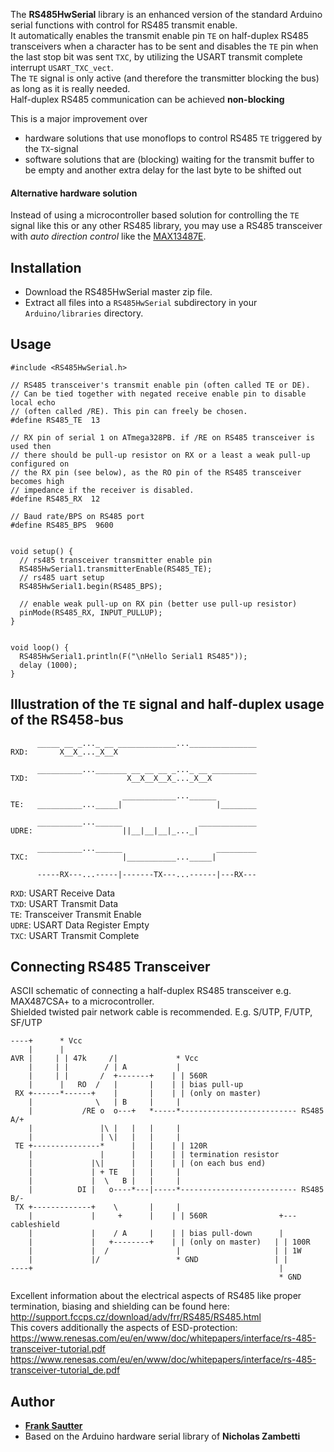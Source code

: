 The **RS485HwSerial** library is an enhanced version of the standard Arduino serial
functions with control for RS485 transmit enable.  
It automatically enables the transmit enable pin `TE` on half-duplex RS485 transceivers
when a character has to be sent and disables the `TE` pin when the last stop bit was sent
`TXC`, by utilizing the USART transmit complete interrupt `USART_TXC_vect`.  
The `TE` signal is only active (and therefore the transmitter blocking the bus) as long as it is really needed.  
Half-duplex RS485 communication can be achieved **non-blocking**

This is a major improvement over
* hardware solutions that use monoflops to control RS485 `TE` triggered by the `TX`-signal
* software solutions that are (blocking) waiting for the transmit buffer to be empty and
another extra delay for the last byte to be shifted out

#### Alternative hardware solution
Instead of using a microcontroller based solution for controlling the `TE` signal like this or any other RS485 library, you may use a RS485 transceiver with _auto direction control_ like the [MAX13487E](https://www.maximintegrated.com/en/products/interface/transceivers/MAX13487E.html).

## Installation
* Download the RS485HwSerial master zip file.
* Extract all files into a `RS485HwSerial` subdirectory in your `Arduino/libraries` directory.

## Usage

```
#include <RS485HwSerial.h>

// RS485 transceiver's transmit enable pin (often called TE or DE).
// Can be tied together with negated receive enable pin to disable local echo
// (often called /RE). This pin can freely be chosen.
#define RS485_TE  13

// RX pin of serial 1 on ATmega328PB. if /RE on RS485 transceiver is used then
// there should be pull-up resistor on RX or a least a weak pull-up configured on
// the RX pin (see below), as the RO pin of the RS485 transceiver becomes high
// impedance if the receiver is disabled.
#define RS485_RX  12

// Baud rate/BPS on RS485 port
#define RS485_BPS  9600


void setup() {
  // rs485 transceiver transmitter enable pin
  RS485HwSerial1.transmitterEnable(RS485_TE);
  // rs485 uart setup
  RS485HwSerial1.begin(RS485_BPS);

  // enable weak pull-up on RX pin (better use pull-up resistor)
  pinMode(RS485_RX, INPUT_PULLUP);
}


void loop() {
  RS485HwSerial1.println(F("\nHello Serial1 RS485"));
  delay (1000);
}
```

## Illustration of the `TE` signal and half-duplex usage of the RS458-bus

```
      _____ __ _..._ __ _____________..._______________
RXD:       X__X_..._X__X

      __________..._______ __ __ __ _..._ __ __________
TXD:                      X__X__X__X_..._X__X  

                         ____________...______
TE:   __________..._____|                     |________

      __________...______                 _____________
UDRE:                    ||__|__|__|_..._|

      __________...______                     _________
TXC:                     |___________..._____|

      -----RX---...-----|-------TX---...------|---RX---
```
`RXD`: USART Receive Data  
`TXD`: USART Transmit Data  
`TE`: Transceiver Transmit Enable  
`UDRE`: USART Data Register Empty  
`TXC`: USART Transmit Complete  

## Connecting RS485 Transceiver
ASCII schematic of connecting a half-duplex RS485 transceiver e.g. MAX487CSA+ to a microcontroller.  
Shielded twisted pair network cable is recommended. E.g. S/UTP, F/UTP, SF/UTP

```
----+      * Vcc
    |      |
AVR |     | | 47k     /|             * Vcc
    |     | |        / | A           |
    |     | |       /  +-------+    | | 560R
    |      |   RO  /   |       |    | | bias pull-up
 RX +------*------+    |       |    | | (only on master)
    |              \   | B     |     |
    |           /RE o  o---+   *-----*-------------------------- RS485 A/+
    |               |\ |   |   |     |
    |               | \|   |   |     |
 TE +---------------*      |   |    | | 120R
    |               |      |   |    | | termination resistor
    |             |\|      |   |    | | (on each bus end)
    |             | + TE   |   |     |
    |             |  \   B |   |     |
    |          DI |   o----*---|-----*-------------------------- RS485 B/-
 TX +-------------+    \       |     |
    |             |     +      |    | | 560R                +--- cableshield
    |             |    / A     |    | | bias pull-down      |
    |             |   +--------+    | | (only on master)   | | 100R
    |             |  /               |                     | | 1W
    |             |/                 * GND                 | |
----+                                                       |
                                                            * GND           
```
Excellent information about the electrical aspects of RS485 like proper termination, biasing
and shielding can be found here:  
http://support.fccps.cz/download/adv/frr/RS485/RS485.html  
This covers additionally the aspects of ESD-protection:  
https://www.renesas.com/eu/en/www/doc/whitepapers/interface/rs-485-transceiver-tutorial.pdf  
https://www.renesas.com/eu/en/www/doc/whitepapers/interface/rs-485-transceiver-tutorial_de.pdf  

## Author
* **[Frank Sautter](https://sautter.com)**
* Based on the Arduino hardware serial library of **Nicholas Zambetti**
